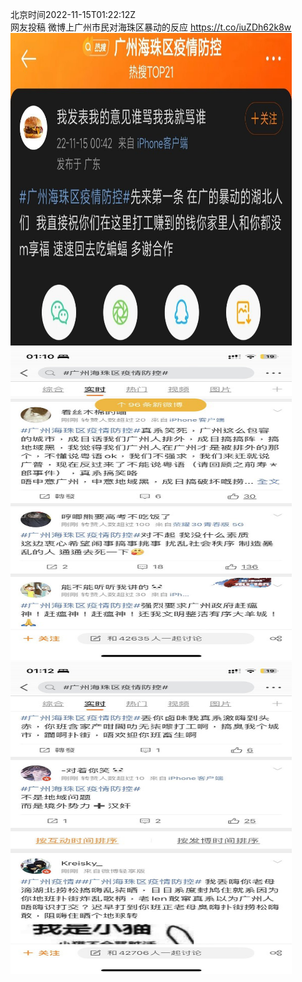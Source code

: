 北京时间2022-11-15T01:22:12Z<br>网友投稿
微博上广州市民对海珠区暴动的反应 https://t.co/iuZDh62k8w<br><img src='/temp/image/2022/o-Month-11/1592206276456767488_0.jpg' width='450' height='500'><img src='/temp/image/2022/o-Month-11/1592206276456767488_1.jpg' width='450' height='500'><img src='/temp/image/2022/o-Month-11/1592206276456767488_2.jpg' width='450' height='500'><br><br>